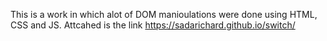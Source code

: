 This is a work in which alot of DOM manioulations were done using HTML, CSS and JS. Attcahed is the link https://sadarichard.github.io/switch/
